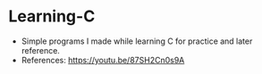 # Learning-C

- Simple programs I made while learning C for practice and later reference.
- References: https://youtu.be/87SH2Cn0s9A